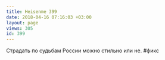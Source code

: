 ```yaml
---
title: Heisenme 399
date: 2018-04-16 07:16:03 +03:00
layout: page
views: 305
id: 399
---
```


Страдать по судьбам России можно стильно или не. #фикс


